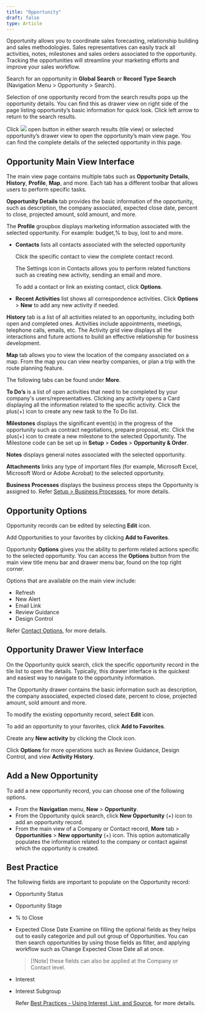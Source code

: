 ```yaml
---
title: "Opportunity"
draft: false
type: Article
---
```


Opportunity allows you to coordinate sales forecasting, relationship building and sales methodologies. Sales representatives can easily track all activities, notes, milestones and sales orders associated to the opportunity. Tracking the opportunities will streamline your marketing efforts and improve your sales workflow.

Search for an opportunity in **Global Search** or **Record Type Search** (Navigation Menu > Opportunity > Search).

Selection of one opportunity record from the search results pops up the opportunity details. You can find this as drawer view on right side of the page listing opportunity’s basic information for quick look. Click left arrow to return to the search results.

Click ![](/Modules/assets/Images/007.png)  open button in either search results (tile view) or selected opportunity’s drawer view to open the opportunity’s main view page. You can find the complete details of the selected opportunity in this page.

## Opportunity Main View Interface 

The main view page contains multiple tabs such as **Opportunity Details**, **History**, **Profile**, **Map**, and more. Each tab has a different toolbar that allows users to perform specific tasks. 

**Opportunity Details** tab provides the basic information of the opportunity, such as description, the company associated, expected close date, percent to close, projected amount, sold amount, and more.

The **Profile** groupbox displays marketing information associated with the selected opportunity. For example: budget,% to buy, lost to and more.

* **Contacts** lists all contacts associated with the selected opportunity

    Click the specific contact to view the complete contact record.

    The Settings icon in Contacts allows you to perform related functions such as creating new activity, sending an email and more.

    To add a contact or link an existing contact, click **Options**.

* **Recent Activities** list shows all correspondence activities. Click **Options** > **New** to add any new activity if needed. 

**History** tab is a list of all activities related to an opportunity, including both open and completed ones. Activities include appointments, meetings, telephone calls, emails, etc. The Activity grid view displays all the interactions and future actions to build an effective relationship for business development.

**Map** tab allows you to view the location of the company associated on a map. From the map you can view nearby companies, or plan a trip with the route planning feature.

The following tabs can be found under **More**.

**To Do’s** is a list of open activities that need to be completed by your company's users/representatives. Clicking any activity opens a Card displaying all the information related to the specific activity. Click the plus(+) icon to create any new task to the To Do list.

**Milestones** displays the significant event(s) in the progress of the opportunity such as contract negotiations, prepare proposal, etc. Click the plus(+) icon to create a new milestone to the selected Opportunity. The Milestone code can be set up in **Setup** > **Codes** > **Opportunity & Order**. 

**Notes** displays general notes associated with the selected opportunity.

**Attachments** links any type of important files (for example, Microsoft Excel, Microsoft Word or Adobe Acrobat) to the selected opportunity.

**Business Processes** displays the business process steps the Opportunity is assigned to. Refer [Setup > Business Processes](../contents.md), for more details.

## Opportunity Options

Opportunity records can be edited by selecting **Edit** icon.

Add Opportunities to your favorites by clicking **Add to Favorites**.

Opportunity **Options** gives you the ability to perform related actions specific to the selected opportunity. You can access the **Options** button from the main view title menu bar and drawer menu bar, found on the top right corner.

Options that are available on the main view include:
* Refresh
* New Alert
* Email Link
* Review Guidance
* Design Control 

Refer [Contact Options](../Main-Entities/Contact.md#contact-options), for more details.

## Opportunity Drawer View Interface
On the Opportunity quick search, click the specific opportunity record in the tile list to open the details. Typically, this drawer interface is the quickest and easiest way to navigate to the opportunity information.

The Opportunity drawer contains the basic information such as description, the company associated, expected closed date, percent to close, projected amount, sold amount and more.

To modify the existing opportunity record, select **Edit** icon.

To add an opportunity to your favorites, click **Add to Favorites**.

Create any **New activity** by clicking the Clock icon.

Click **Options** for more operations such as Review Guidance, Design Control, and view **Activity History**. 

## Add a New Opportunity 
To add a new opportunity record, you can choose one of the following options.

* From the **Navigation** menu, **New** > **Opportunity**.
* From the Opportunity quick search, click **New Opportunity** (+) icon to add an opportunity record.
* From the main view of a Company or Contact record, **More** tab > **Opportunities** > **New opportunity** (+) icon. This option automatically populates the information related to the company or contact against which the opportunity is created.

## Best Practice
The following fields are important to populate on the Opportunity record:
* Opportunity Status
* Opportunity Stage
* % to Close
* Expected Close Date
Examine on filling the optional fields as they  helps out to easily categorize and pull out group of Opportunities. You can then search opportunities by using those fields as filter, and applying workflow such as Change Expected Close Date all at once. 


    > [!Note] these fields can also be applied at the Company or Contact level.



* Interest
* Interest Subgroup

    Refer [Best Practices - Using Interest, List, and Source](/Modules/Marketing/Best-Practices.md), for more details.
